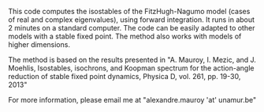 This code computes the isostables of the FitzHugh-Nagumo model (cases of real and complex eigenvalues), using forward integration. It runs in about 2 minutes on a standard computer.
The code can be easily adapted to other models with a stable fixed point. The method also works with models of higher dimensions.

The method is based on the results presented in "A. Mauroy, I. Mezic, and J. Moehlis, Isostables, isochrons, and Koopman spectrum for the action-angle reduction of stable fixed point dynamics, Physica D, vol. 261, pp. 19-30, 2013"

For more information, please email me at "alexandre.mauroy 'at' unamur.be"
